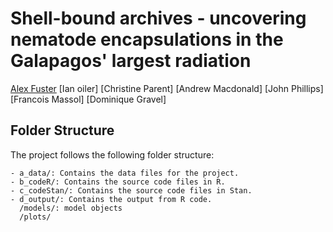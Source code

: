 # Shell-bound archives -  uncovering nematode encapsulations in the Galapagos' largest radiation

[Alex Fuster](https://github.com/Alex-Fuster)
[Ian oiler]
[Christine Parent]
[Andrew Macdonald]
[John Phillips]
[Francois Massol]
[Dominique Gravel]


## Folder Structure

The project follows the following folder structure:

```
- a_data/: Contains the data files for the project.
- b_codeR/: Contains the source code files in R. 
- c_codeStan/: Contains the source code files in Stan.
- d_output/: Contains the output from R code.
  /models/: model objects
  /plots/
```

